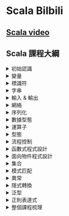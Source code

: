 # Scala Bilbili

## [Scala video](https://www.bilibili.com/video/BV1k44y1X7Cx/?spm_id_from=333.337.search-card.all.click&vd_source=feb0e2b9eaf6e44eee2d9caa2c30a61e)

## Scala 課程大綱

<details>
<summary>初始認識</summary>
<ol>
<li>[x] 001 - Scala - 檔案結構介紹 (06:16)</li>
<li>[x] 002 - Scala - 介紹 (26:45)</li>
<li>[x] 003 - Scala - 介紹 - 1 (05:45)</li>
<li>[x] 004 - Scala - 基礎環境搭建 (14:04)</li>
<li>[x] 005 - Scala - 基礎代碼解析 (39:00)</li>
<li>[x] 006 - Scala - 位元組碼解析 (15:14)</li>
<li>[x] 007 - Scala - 原始碼關聯 (06:15)</li>
<li>[x] 008 - Scala - 註釋 (07:36)</li>
</ol>
</details>

<details>
<summary>變量</summary>
<ol>
<li>[x] 009 - Scala - 變量 - 聲明和使用 (08:24)</li>
<li>[x] 010 - Scala - 變量 - var &amp; val的區別 (05:38)</li>
<li>[x] 011 - Scala - 變量 - 型態推斷 &amp; 至簡原則 (09:38)</li>
<li>[x] 012 - Scala - 變量 - 課程內容回顧 (11:28)</li>
<li>[x] 013 - Scala - 變量 - 不可變字串 (13:35)</li>
</ol>
</details>

<details>
<summary>標識符</summary>
<ol>
<li>[x] 014 - Scala - 標識符 - 基本規則 (09:59)</li>
<li>[x] 015 - Scala - 標識符 - 特殊符號 (12:02)</li>
<li>[x] 016 - Scala - 標識符 - 補充說明 (04:47)</li>
</ol>
</details>

<details>
<summary>字串</summary>
<ol>
<li>[x] 017 - Scala - 字串 - 拼接 (18:14)</li>
</ol>
</details>

<details>
<summary>輸入 &amp; 輸出</summary>
<ol>
<li>[x] 018 - Scala - 輸入 &amp; 輸出 (07:37)</li>
</ol>
</details>

<details>
<summary>網絡</summary>
<ol>
<li>[x] 019 - Scala - 網絡 (06:54)</li>
</ol>
</details>

<details>
<summary>序列化</summary>
<ol>
<li>[x] 020 - Scala - 序列化 (04:59)</li>
</ol>
</details>

<details>
<summary>數據型態</summary>
<ol>
<li>[x] 021 - Scala - 數據型態 - 任意值型態 (09:11)</li>
<li>[x] 022 - Scala - 數據型態 - 任意引用型態 (04:55)</li>
<li>[x] 023 - Scala - 數據型態 - 不同型態的數據轉換 (08:50)</li>
<li>[x] 024 - Scala - 數據型態 - 自動（隱式）轉換 (05:30)</li>
<li>[x] 025 - Scala - 數據型態 - 自動（隱式）轉換 - java (05:48)</li>
<li>[x] 026 - Scala - 數據型態 - 自動（隱式）轉換 (08:13)</li>
<li>[x] 027 - Scala - 數據型態 - 補充 (00:56)</li>
</ol>
</details>

<details>
<summary>運算子</summary>
<ol>
<li>[x] 028 - Scala - 運算子 - 雙等號 &amp; equals &amp; eq (07:30)</li>
<li>[x] 030 - Scala - 運算子 - 雙等號 - 補充 (14:56)</li>
<li>[x] 031 - Scala - 運算子 - 等號 - 原理說明 (17:25)</li>
<li>[x] 032 - Scala - 運算子 - ++ - 應用 (06:04)</li>
<li>[x] 033 - Scala - 運算子 - 邏輯運算子 (04:26)</li>
<li>[x] 034 - Scala - 運算子 - 位運算子 (13:16)</li>
<li>[x] 035 - Scala - 運算子 - 本質 (07:29)</li>
</ol>
</details>

<details>
<summary>型態</summary>
<ol>
<li>[x] 029 - Scala - 型態 - 課程內容回顧 (15:03)</li>
</ol>
</details>

<details>
<summary>流程控制</summary>
<ol>
<li>[x] 036 - Scala - 流程控制 - 分支判斷 (09:38)</li>
<li>[x] 037 - Scala - 流程控制 - 分支判斷 - 返回值型態 (11:33)</li>
<li>[x] 038 - Scala - 流程控制 - 分支判斷 - 補充 (09:24)</li>
<li>[x] 039 - Scala - 流程控制 - 迴圈流程 - for (10:00)</li>
<li>[x] 040 - Scala - 流程控制 - 迴圈流程 - for - 補充小功能 (13:35)</li>
<li>[x] 041 - Scala - 流程控制 - 迴圈流程 - for - 返回值 (07:19)</li>
<li>[x] 042 - Scala - 流程控制 - 迴圈流程 - while (04:10)</li>
<li>[x] 043 - Scala - 流程控制 - break &amp; continue (22:15)</li>
</ol>
</details>

<details>
<summary>函數式程式設計</summary>
<ol>
<li>[x] 044 - Scala - 函數式程式設計 - 聲明和使用 (12:14)</li>
<li>[x] 045- Scala - 函數式程式設計 - 函數 &amp; 方法 &amp; 本質 (13:55)</li>
<li>[x] 046- Scala - 函數式程式設計 - 函數 &amp; 方法 &amp; 本質 - 課件梳理 (10:07)</li>
<li>[x] 047- Scala - 函數式程式設計 - 函數的基本處理方式 - 聲明 &amp; 使用 - 1 (17:45)</li>
<li>[x] 048- Scala - 函數式程式設計 - 函數的基本處理方式 - 聲明 &amp; 使用 - 2 (05:08)</li>
<li>[x] 049- Scala - 函數式程式設計 - 普通版 - 可變參數 (15:19)</li>
<li>[x] 050- Scala - 函數式程式設計 - 普通版 - 參數預設值 (11:25)</li>
<li>[x] 051- Scala - 函數式程式設計 - 普通版 - 帶名參數 (03:07)</li>
<li>[x] 052- Scala - 函數式程式設計 - 噩夢版 - 至簡原則 (18:28)</li>
<li>[x] 053- Scala - 函數式程式設計 - 課程內容回顧 (24:27)</li>
<li>[x] 054- Scala - 函數式程式設計 - 地獄版 - 函數就是物件 (06:47)</li>
<li>[x] 055- Scala - 函數式程式設計 - 地獄版 - 函數型態 &amp; 函數參數個數 (12:31)</li>
<li>[x] 056- Scala - 函數式程式設計 - 地獄版 - 函數型態 - 補充 (04:05)</li>
<li>[x] 057- Scala - 函數式程式設計 - 地獄版 - 函數物件的使用 (04:17)</li>
<li>[x] 058- Scala - 函數式程式設計 - 地獄版 - 將函數物件作為參數使用 (07:08)</li>
<li>[x] 059 - Scala - 函數式程式設計 - 地獄版 - 將函數物件作為參數使用 - 補充 (13:29)</li>
<li>[x] 060- Scala - 函數式程式設計 - 地獄版 - 將函數物件作為參數使用 - 匿名函數 &amp; 至簡原則 (15:15)</li>
<li>[x] 061- Scala - 函數式程式設計 - 地獄版 - 將函數物件作為參數使用 - 小練習 (10:03)</li>
<li>[x] 062- Scala - 函數式程式設計 - 地獄版 - 將函數物件作為返回值使用 (06:41)</li>
<li>[x] 063- Scala - 函數式程式設計 - 地獄版 - 將函數物件作為返回值使用 - 小練習 (07:14)</li>
<li>[x] 064- Scala - 函數式程式設計 - 地獄版 - 閉包 (10:20)</li>
<li>[x] 065- Scala - 函數式程式設計 -課程內容回顧 (16:47)</li>
<li>[x] 066- Scala - 函數式程式設計 - 匿名函數 - 小練習 (10:39)</li>
<li>[x] 067- Scala - 函數式程式設計 - 控制抽象 (18:12)</li>
<li>[x] 068- Scala - 函數式程式設計 - 閉包 - 回顧 &amp; 補充 (14:29)</li>
<li>[x] 069 - Scala - 函數式程式設計 - 函數柯里化 (10:22)</li>
<li>[x] 070 - Scala - 函數式程式設計 - 遞歸函數 (15:32)</li>
<li>[x] 071 - Scala - 函數式程式設計 - 遞歸函數的問題 &amp; 尾遞歸的實現 (08:23)</li>
<li>[x] 072 - Scala - 函數式程式設計 - 棧記憶體溢位 &amp; 棧溢位 (05:23)</li>
<li>[x] 073 - Scala - 函數式程式設計 - 惰性函數 (05:03)</li>
<li>[x] 074 - Scala - 函數式程式設計 - 補充 (01:36)</li>
<li>[x] 075 - Scala - 函數式程式設計 - 課程內容回顧 (25:08)</li>
<li>[x] 076 - Scala - 函數式程式設計 - 小練習 (08:40)</li>
<li>[x] 077 - Scala - 函數式程式設計 - 小練習 - 1 (09:05)</li>
</ol>
</details>

<details>
<summary>面向物件程式設計</summary>
<ol>
<li>[x] 078 - Scala - 面向物件程式設計 - 介紹 (07:36)</li>
<li>[x] 079 - Scala - 面向物件程式設計 - package - 回顧 &amp; 簡介 (19:18)</li>
<li>[x] 080 - Scala - 面向物件程式設計 - package - scala語法 (06:43)</li>
<li>[x] 081 - Scala - 面向物件程式設計 - import - scala語法 (30:01)</li>
<li>[x] 082 - Scala - 面向物件程式設計 - class - 伴生物件 &amp; 伴生類 (16:17)</li>
<li>[x] 083 - Scala - 面向物件程式設計 - class - 靜態和成員的區別 (10:04)</li>
<li>[x] 084 - Scala - 面向物件程式設計 - field - scala語法 (09:38)</li>
<li>[x] 085 - Scala - 面向物件程式設計 - field - scala語法 - Bean規範 (10:18)</li>
<li>[x] 086 - Scala - 面向物件程式設計 - 課程內容回顧 (09:55)</li>
<li>[x] 087 - Scala - 面向物件程式設計 - 訪問權限 - java - 回顧 (08:07)</li>
<li>[x] 088 - Scala - 面向物件程式設計 - 訪問權限 - java - 原理 (18:29)</li>
<li>[x] 089 - Scala - 面向物件程式設計 - 訪問權限 - scala (12:09)</li>
<li>[x] 090 - Scala - 面向物件程式設計 - 方法 - 演示 (16:01)</li>
<li>[x] 091 - Scala - 面向物件程式設計 - 方法 - 重載 (09:00)</li>
<li>[x] 092 - Scala - 面向物件程式設計 - 方法 - 重寫 (18:39)</li>
<li>[x] 093 - Scala - 面向物件程式設計 - 構建物件 (08:41)</li>
<li>[x] 094 - Scala - 面向物件程式設計 - 建構方法 - 介紹 (11:59)</li>
<li>[x] 095 - Scala - 面向物件程式設計 - 建構方法 - 分類 &amp; 執行順序 (10:41)</li>
<li>[x] 096 - Scala - 面向物件程式設計 - 建構方法 - 建構參數 (09:14)</li>
<li>[x] 097 - Scala - 面向物件程式設計 - 課程內容回顧 (20:35)</li>
<li>[x] 098 - Scala - 面向物件程式設計 - import - 引入物件 (05:36)</li>
<li>[x] 099 - Scala - 面向物件程式設計 - 繼承 (16:55)</li>
<li>[x] 100 - Scala - 面向物件程式設計 - 封裝 (08:00)</li>
<li>[x] 101 - Scala - 面向物件程式設計 - 抽象 (05:58)</li>
<li>[x] 102 - Scala - 面向物件程式設計 - 抽象類 &amp; 抽象方法 (04:46)</li>
<li>[x] 103 - Scala - 面向物件程式設計 - 抽象屬性 &amp; 屬性重寫 (08:59)</li>
<li>[x] 104 - Scala - 面向物件程式設計 - object - 單例物件 (07:57)</li>
<li>[x] 105 - Scala - 面向物件程式設計 - trait - 特徵（特質） - 介紹 (08:49)</li>
<li>[x] 106 - Scala - 面向物件程式設計 - trait - 本質 (01:32)</li>
<li>[x] 107 - Scala - 面向物件程式設計 - trait - 本質 - 補充 (09:29)</li>
<li>[x] 108 - Scala - 面向物件程式設計 - trait - 動態混入 (12:43)</li>
<li>[x] 109 - Scala - 面向物件程式設計 - trait - 初始化順序 (08:51)</li>
<li>[x] 110 - Scala - 面向物件程式設計 - trait - 功能執行順序 (20:05)</li>
<li>[x] 111 - Scala - 面向物件程式設計 - trait - 課件梳理 (03:28)</li>
<li>[x] 112 - Scala - 面向物件程式設計 - trait - super的本質 (13:30)</li>
<li>[x] 113 - Scala - 面向物件程式設計 - 補充 - 判斷物件的型態以及轉換指定型態的物件 (09:01)</li>
<li>[x] 114 - Scala - 面向物件程式設計 - 補充 - 反射操作 &amp; 不可變字串 (08:42)</li>
<li>[x] 115 - Scala - 面向物件程式設計 - 補充 - 補充 (04:33)</li>
</ol>
</details>

<details>
<summary>集合</summary>
<ol>
<li>[x] 116 - Scala - 集合 - 介紹 (18:06)</li>
<li>[x] 117 - Scala - 集合 - 陣列 - 介紹 (07:29)</li>
<li>[x] 118 - Scala - 集合 - 陣列 - 基本操作 (22:18)</li>
<li>[x] 119 - Scala - 集合 - 陣列 - 補充 (20:15)</li>
<li>[x] 120 - Scala - 集合 - 陣列 - 補充 - 1 (04:49)</li>
<li>[x] 121 - Scala - 集合 - 陣列 - 可變陣列 (12:22)</li>
<li>[x] 122 - Scala - 集合 - 陣列 - 可變陣列 &amp; 不可變陣列的轉換 (02:34)</li>
<li>[x] 123 - Scala - 集合 - 課程內容回顧 (13:54)</li>
<li>[x] 124 - Scala - 集合 - 不可變集合 &amp; 可變集合的選擇 (09:34)</li>
<li>[x] 125 - Scala - 集合 - Seq - 介紹 (18:06)</li>
<li>[x] 126 - Scala - 集合 - Seq - 基本操作 (07:34)</li>
<li>[x] 127 - Scala - 集合 - Seq - 可變集合 &amp; 不可變集合 (06:52)</li>
<li>[x] 128 - Scala - 集合 - Set - 介紹 (07:53)</li>
<li>[x] 129 - Scala - 集合 - Set - 可變集合 &amp; 不可變集合 (10:37)</li>
<li>[x] 130 - Scala - 集合 - Map - 介紹 &amp; KV鍵值對 (08:57)</li>
<li>[x] 131 - Scala - 集合 - Map - 基本操作 (08:40)</li>
<li>[x] 132 - Scala - 集合 - Map - KV鍵值對 &amp; Option型態 (09:43)</li>
<li>[x] 133 - Scala - 集合 - Tuple - 介紹 (16:51)</li>
<li>[x] 134 - Scala - 集合 - Tuple - 基本操作 (06:39)</li>
<li>[x] 135 - Scala - 集合 - Tuple - 對偶元組 &amp; KV鍵值對 (06:36)</li>
<li>[x] 136 - Scala - 集合 - 集合之間的轉換 (08:16)</li>
<li>[x] 137 - Scala - 集合 - 課程內容回顧 (22:56)</li>
<li>[x] 138 - Scala - 集合 - 字串處理的一個小練習 (12:24)</li>
<li>[x] 139 - Scala - 集合 - 常用方法 - 1 (06:55)</li>
<li>[x] 140 - Scala - 集合 - 常用方法 - 2 (12:34)</li>
<li>[x] 141 - Scala - 集合 - 常用方法 - 3 (17:51)</li>
<li>[x] 142 - Scala - 集合 - 常用方法 - 4 (16:19)</li>
<li>[x] 143 - Scala - 集合 - 常用方法 - 5 - 功能函數 (13:44)</li>
<li>[x] 144 - Scala - 集合 - 常用方法 - 功能函數 - map (08:43)</li>
<li>[x] 145 - Scala - 集合 - 常用方法 - 功能函數 - 扁平化 (12:22)</li>
<li>[x] 146 - Scala - 集合 - 常用方法 - 功能函數 - 過濾 (06:08)</li>
<li>[x] 147 - Scala - 集合 - 常用方法 - 功能函數 - 分組 (13:04)</li>
<li>[x] 148 - Scala - 集合 - 常用方法 - 課程內容回顧 (18:25)</li>
<li>[x] 149 - Scala - 集合 - 常用方法 - 課程內容回顧 - 功能函數 (17:55)</li>
<li>[x] 150 - Scala - 集合 - 常用方法 - 功能函數 - mapValues (10:24)</li>
<li>[x] 151 - Scala - 集合 - 常用方法 - 功能函數 - sortBy (13:07)</li>
<li>[x] 152 - Scala - 集合 - 常用方法 - 功能函數 - sortBy - 1 (04:07)</li>
<li>[x] 153 - Scala - 集合 - 常用方法 - 功能函數 - 問題答疑 - 型態推斷 (09:33)</li>
<li>[x] 154 - Scala - 集合 - 常用方法 - 功能函數 - 排序 - sortWith (15:32)</li>
<li>[x] 155 - Scala - 集合 - 常用方法 - 功能函數 - 排序 - sortBy - 元組 (06:05)</li>
<li>[x] 156 - Scala - 集合 - 常用方法 - 案例實操 - WordCount - 流程分析 (17:46)</li>
<li>[x] 157 - Scala - 集合 - 常用方法 - 案例實操 - WordCount - 功能實現 (17:25)</li>
<li>[x] 158 - Scala - 集合 - 常用方法 - 案例實操 - WordCount - 梳理 (11:47)</li>
<li>[x] 159 - Scala - 集合 - 常用方法 - 案例實操 - WordCount - 開發的方式 (09:22)</li>
<li>[x] 160 - Scala - 集合 - 常用方法 - 案例實操 - WordCount - 其他的實現方式 (11:05)</li>
<li>[x] 161 - Scala - 集合 - 常用方法 - 案例實操 - WordCount - 其他的實現方式 - 1 (08:33)</li>
<li>[x] 162 - Scala - 集合 - 常用方法 - 案例實操 - WordCount - 其他的實現方式 - 2 (07:13)</li>
<li>[x] 163 - Scala - 集合 - 常用方法 - 功能函數 - reduce (13:43)</li>
<li>[x] 164 - Scala - 集合 - 常用方法 - 功能函數 - reduceLeft &amp; reduceRight (18:39)</li>
<li>[x] 165 - Scala - 集合 - 常用方法 - 功能函數 - fold &amp; scan (18:53)</li>
<li>[x] 167 - Scala - 集合 - 佇列 &amp; 平行集合 (09:51)</li>
<li>[x] 168 - Scala - 集合 - 小練習 (13:58)</li>
</ol>
</details>

<details>
<summary>模式匹配</summary>
<ol>
<li>[x] 169 - Scala - 模式匹配 - 介紹 (21:47)</li>
<li>[x] 170 - Scala - 模式匹配 - 補充 (08:51)</li>
<li>[x] 171 - Scala - 模式匹配 - 代碼簡析 (04:54)</li>
<li>[x] 172 - Scala - 模式匹配 - 規則匹配 - 常量匹配 &amp; 型態匹配 (12:02)</li>
<li>[x] 173 - Scala - 模式匹配 - 規則匹配 - 匹配陣列 &amp; 匹配列表 &amp; 匹配元組 (11:03)</li>
<li>[x] 174 - Scala - 模式匹配 - 規則匹配 - 應用 (24:36)</li>
<li>[x] 175 - Scala - 模式匹配 - 規則匹配 - 應用 - 1 (12:02)</li>
<li>[x] 176 - Scala - 模式匹配 - 規則匹配 - 匹配物件 &amp; 樣例類 (19:49)</li>
<li>[x] 177 - Scala - 模式匹配 - 偏函數 (14:52)</li>
</ol>
</details>

<details>
<summary>異常</summary>
<ol>
<li>[x] 178 - Scala - 異常 - 介紹 (13:33)</li>
<li>[x] 179 - Scala - 異常 - 演示 (10:18)</li>
<li>[x] 180 - Scala - 異常 - 補充 (05:48)</li>
</ol>
</details>

<details>
<summary>隱式轉換</summary>
<ol>
<li>[x] 181 - Scala - 隱式轉換 - 現象 &amp; 問題 (13:13)</li>
<li>[x] 182 - Scala - 隱式轉換 - 原理 - 二次編譯 (11:59)</li>
<li>[x] 183 - Scala - 隱式轉換 - 簡單應用 (05:40)</li>
<li>[x] 184 - Scala - 隱式轉換 - 梳理 (07:02)</li>
<li>[x] 185 - Scala - 隱式轉換 - 隱式函數 &amp; 隱式參數 &amp; 隱式變數 (09:36)</li>
<li>[x] 186 - Scala - 隱式轉換 - 隱式類 (06:43)</li>
<li>[x] 187 - Scala - 隱式轉換 - 作用域 (09:50)</li>
<li>[x] 188 - Scala - 隱式轉換 - 課件梳理 (08:36)</li>
</ol>
</details>

<details>
<summary>泛型</summary>
<ol>
<li>[x] 189 - Scala - 泛型 - 回顧 - Java - 1 (15:11)</li>
<li>[x] 190 - Scala - 泛型 - 回顧 - Java - 2 (12:44)</li>
<li>[x] 191 - Scala - 泛型 - 回顧 - Java - 3 (14:37)</li>
<li>[x] 193 - Scala - 泛型 - 協變 &amp; 逆變 (14:27)</li>
<li>[x] 194 - Scala - 泛型 - 上限 &amp; 下限 (05:13)</li>
<li>[x] 195 - Scala - 泛型 - 應用 (10:40)</li>
<li>[x] 196 - Scala - 泛型 - 補充 - 上下文限定 (04:03)</li>
</ol>
</details>

<details>
<summary>正則表達式</summary>
<ol>
<li>[x] 197 - Scala - 正則表達式 - 介紹 (11:25)</li>
<li>[x] 198 - Scala - 正則表達式 - 簡單演示 (18:40)</li>
</ol>
</details>

<details>
<summary>整個課程梳理</summary>
<ol>
<li>[x] 199 - Scala - 整個課程梳理 (12:48)</li>
</ol>
</details>
